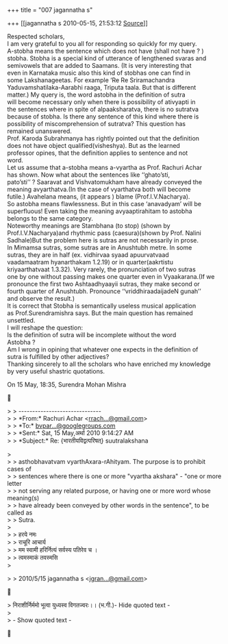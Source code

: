 +++
title = "007 jagannatha s"

+++
[[jagannatha s	2010-05-15, 21:53:12 [Source](https://groups.google.com/g/bvparishat/c/UY8NbmB5FtY)]]



Respected scholars,  
I am very grateful to you all for responding so quickly for my query.  
A-stobha means the sentence which does not have (shall not have ? )  
stobha. Stobha is a special kind of utterance of lengthened svaras and  
semivowels that are added to Saamans. (It is very interesting that  
even in Karnataka music also this kind of stobhas one can find in  
some Lakshanageetas. For example ‘Re Re Sriramachandra  
Yaduvamshatilaka-Aarabhi raaga, Triputa taala. But that is different  
matter.) My query is, the word astobha in the definition of sutra  
will become necessary only when there is possibility of ativyapti in  
the sentences where in spite of alpaaksharatva, there is no sutratva  
because of stobha. Is there any sentence of this kind where there is  
possibility of miscomprehension of sutratva? This question has  
remained unanswered.  
Prof. Karoda Subrahmanya has rightly pointed out that the definition  
does not have object qualified(visheshya). But as the learned  
professor opines, that the definition applies to sentence and not  
word.  
Let us assume that a-stobha means a-vyartha as Prof. Rachuri Achar  
has shown. Now what about the sentences like ‘‘ghato’sti,  
pato’sti’’ ? Saaravat and Vishvatomukham have already conveyed the  
meaning avyarthatva.(In the case of vyarthatva both will become  
futile.) Avahelana means, (it appears ) blame (Prof.I.V.Nacharya).  
So astobha means flawlessness. But in this case ‘anavadyam’ will be  
superfluous! Even taking the meaning avyaaptirahitam to astobha  
belongs to the same category.  
Noteworthy meanings are Stambhana (to stop) (shown by  
Prof.I.V.Nacharya)and rhythmic pass (caesura)(shown by Prof. Nalini  
Sadhale)But the problem here is sutras are not necessarily in prose.  
In Mimamsa sutras, some sutras are in Anushtubh metre. In some  
sutras, they are in half (ex. vidhirvaa syaad apuurvatvaad  
vaadamaatram hyanarthakam 1.2.19) or in quarter(aakrtistu  
kriyaarthatvaat 1.3.32). Very rarely, the pronunciation of two sutras  
one by one without passing makes one quarter even in Vyaakarana.(If we  
pronounce the first two Ashtaadhyaayii sutras, they make second or  
fourth quarter of Anushtubh. Pronounce ‘‘vriddhiraadaijadeN gunah’’  
and observe the result.)  
It is correct that Stobha is semantically useless musical application  
as Prof.Surendramishra says. But the main question has remained  
unsettled.  
I will reshape the question:  
Is the definition of sutra will be incomplete without the word  
Astobha ?  
Am I wrong in opining that whatever one expects in the definition of  
sutra is fulfilled by other adjectives?  
Thanking sincerely to all the scholars who have enriched my knowledge  
by very useful shastric quotations.

  
On 15 May, 18:35, Surendra Mohan Mishra



\> \> ------------------------------  
\> \> \*From:\* Rachuri Achar \<[rrach...@gmail.com]()\>  
\> \> \*To:\* [bvpar...@googlegroups.com]()  
\> \> \*Sent:\* Sat, 15 May,अर्था 2010 9:14:27 AM  
\> \> \*Subject:\* Re: {भारतीयविद्वत्परिषत्} suutralakshana

  
\>  
\> \> asthobhavatvam vyarthAxara-rAhityam. The purpose is to prohibit cases of  
\> \> sentences where there is one or more "vyartha akshara" - "one or more letter  
\> \> not serving any related purpose, or having one or more word whose meaning(s)  
\> \> have already been conveyed by other words in the sentence", to be called as  
\> \> Sutra.  
\>  
\> \> हरये नमः  
\> \> राचूरि आचार्य  
\> \> मम स्वामी हरिर्नित्यं सर्वस्य पतिरेव च ।  
\> \> त्वमस्माकं तवस्मसि  
\>  

\> \> 2010/5/15 jagannatha s \<[jgran...@gmail.com]()\>



\> निराशीर्निर्ममो भूत्वा युध्यस्व विगतज्वरः।। (भ.गी.)- Hide quoted text -  
\>  
\> - Show quoted text -  



